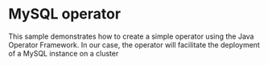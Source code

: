 # MySQL operator

This sample demonstrates how to create a simple operator using the Java Operator Framework. In our case, the operator will facilitate
the deployment of a MySQL instance on a cluster